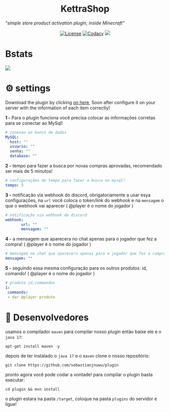 <h1 align="center">KettraShop</h1>

_"simple store product activation plugin, inside Minecraft"_

<p align="center">
  <a href="https://opensource.org/licenses/Apache-2.0"><img alt="License" src="https://img.shields.io/badge/License-Apache%202.0-blue.svg"/></a>
    <a href="https://app.codacy.com/gh/sebastianjnuwu/KettraShop?utm_source=github.com&utm_medium=referral&utm_content=sebastianjnuwu/KettraShop&utm_campaign=Badge_Grade_Settings"><img alt="Codacy" src="https://api.codacy.com/project/badge/Grade/2fd1d707e84c4701abf3803cef49b751"/></a>
  <a href="https://discord.gg/NDzFeDp8YE"><img src="https://discordapp.com/api/guilds/893997835412971570/widget.png"></a>
</p>

# Bstats

![](https://bstats.org/signatures/bukkit/KettraShop.svg)

# ⚙️ settings

Download the plugin by clicking [on here](https://github.com/sebastianjnuwu/KettraShop/releases/tag/1.2), Soon after configure it on your server with the information of each item correctly!

**1 -** Para o plugin funciona você precisa colocar as informações corretas para se conectar ao MySql!
```yml
# conexao ao banco de dados
MySQL:
  host: ""
  usuario: ""
  senha: ""
  database: ""
```

**2 -** tempo para fazer a busca por novas compras aprovadas, recomendado ser mais de 5 minutos!
```yml
# configurações de tempo para fazer a busca no mysql!
tempo: 5
```

**3 -** notificação via webhook do discord, obrigatoriamente a usar esya configurações, na `url` você coloca o token/link do webhook e na `mensagem` o que o webhook vai aparecer ( @player é o nome do jogador )
```yml
# notificação via webhook do discord
webhook:
       url: ""
       mensagem: ""
```

**4 -** a mensagem que aparecera no chat apenas para o jogador que fez a compra! ( @player é o nome do jogador )
```yml
# mensagem no chat que aparecera apenas para o jogador que fez a compra!
mensagem: ""
```

**5 -** seguindo essa mesma configuração para os outros produtos: id, comando! ( @player é o nome do jogador )
```yml
# produto id,commandos
1:
 commands:
 - dar @player produto
```

# 🔗 Desenvolvedores

 usamos o compilador `maven` para compilar nosso plugin então baixe ele e o `java 17`:
 ```
 apt-get install maven -y 
 ```
 
 depois de ter instalado o `java 17` e o `maven` clone o nosso repositório:
 ```
git clone https://github.com/sebastianjnuwu/plugin
```

 pronto agora você pode codar a vontade! para compilar o plugin basta executar:
 ```
 cd plugin && mvn install
```

o plugin estara na pasta `/target`, coloque na pasta `plugins` do servidor e ligue!
